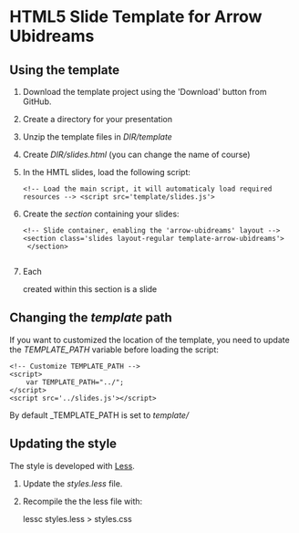 # HTML5 Slide Template for Arrow Ubidreams

## Using the template

1. Download the template project using the 'Download' button from GitHub.
2. Create a directory for your presentation
3. Unzip the template files in _DIR/template_
4. Create _DIR/slides.html_ (you can change the name of course)
5. In the HMTL slides, load the following script: 
    <code><pre>
    &lt;!-- Load the main script, it will automaticaly load required resources -->
    &lt;script src='template/slides.js'></script>
    </pre></code>
    
6. Create the _section_ containing your slides:
    <code><pre>
    &lt;!-- Slide container, enabling the 'arrow-ubidreams' layout -->
    &lt;section class='slides layout-regular template-arrow-ubidreams'>
        <!-- Your slides go here  -->
    &lt;/section>	
    </pre></code>
		
7. Each _<article>_ created within this section is a slide

## Changing the _template_ path

If you want to customized the location of the template, you need to update the _TEMPLATE\_PATH_ variable before loading the script:

    <!-- Customize TEMPLATE_PATH -->
    <script>
        var TEMPLATE_PATH="../";
    </script>
    <script src='../slides.js'></script>

By default _TEMPLATE\_PATH is set to _template/_

## Updating the style

The style is developed with [Less](http://lesscss.org/).

1. Update the _styles.less_ file.
2. Recompile the the less file with:

	lessc styles.less > styles.css
	
